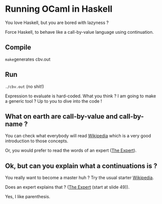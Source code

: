 # Running OCaml in Haskell

You love Haskell, but you are bored with lazyness ?

Force Haskell, to behave like a call-by-value language using continuation.

## Compile

`make`generates cbv.out

## Run

`./cbv.out` (no shit!)

Expression to evaluate is hard-coded. What you think ? I am going to make a generic tool ? Up to you to dive into the code !

## What on earth are call-by-value and call-by-name ?

You can check what everybody will read [Wikipedia](https://en.wikipedia.org/wiki/Evaluation_strategy) which is a very good introduction to those concepts.

Or, you would prefer to read the words of an expert ([The Expert](http://pauillac.inria.fr/~xleroy/mpri/2-4/semantics.pdf)).

## Ok, but can you explain what a continuations is ?

You really want to become a master huh ? Try the usual starter [Wikipedia](https://en.wikipedia.org/wiki/Continuation).

Does an expert explains that ? ([The Expert](http://pauillac.inria.fr/~xleroy/mpri/2-4/transformations.pdf) (start at slide 49)).

Yes, I like parenthesis.
